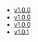 - [v1.0.0](https://TechSysApi.github.io/mailpiece-sorting-stream-api-dist/v1.0.0/ui/?url=../complete-api.yaml)
- [v1.0.0](https://TechSysApi.github.io/mailpiece-sorting-stream-api-dist/v1.0.0/ui/?url=../complete-api.yaml)
- [v1.0.0](https://TechSysApi.github.io/mailpiece-sorting-stream-api-dist/v1.0.0/ui/?url=../complete-api.yaml)
- [v1.0.1](https://TechSysApi.github.io/mailpiece-sorting-stream-api-dist/v1.0.1/ui/?url=../complete-api.yaml)
